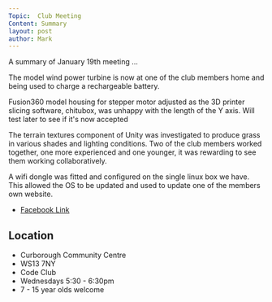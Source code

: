 ```yaml
---
Topic:  Club Meeting
Content: Summary
layout: post
author: Mark
---
```

A summary of January 19th meeting ...

The model wind power turbine is now at one of the club members home and being used to charge a rechargeable battery. 

Fusion360 model housing for stepper motor adjusted as the 3D printer slicing software, chitubox, was unhappy with the length of the Y axis. Will test later to see if it's now accepted 

The terrain textures component of Unity was investigated to produce grass in various shades and lighting conditions. Two of the club members worked together, one more experienced and one younger, it was rewarding to see them working collaboratively. 

A wifi dongle was fitted and configured on the single linux box we have. This allowed the OS to be updated and used to update one of the members own website.



* [Facebook Link](https://www.facebook.com/1481985248595237/posts/4520716994722032/)

## Location

* Curborough Community Centre
* WS13 7NY
* Code Club
* Wednesdays 5:30 - 6:30pm
* 7 - 15 year olds welcome

